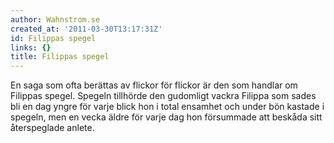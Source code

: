 ```yaml
---
author: Wahnstrom.se
created_at: '2011-03-30T13:17:31Z'
id: Filippas spegel
links: {}
title: Filippas spegel
---
```


En saga som ofta berättas av flickor för flickor är den som handlar om Filippas spegel. Spegeln
tillhörde den gudomligt vackra Filippa som sades bli en dag yngre för varje blick hon i total
ensamhet och under bön kastade i spegeln, men en vecka äldre för varje dag hon försummade att
beskåda sitt återspeglade anlete.